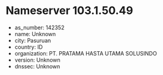 # Nameserver 103.1.50.49

* as_number: 142352
* name: Unknown
* city: Pasuruan
* country: ID
* organization: PT. PRATAMA HASTA UTAMA SOLUSINDO
* version: Unknown
* dnssec: Unknown
